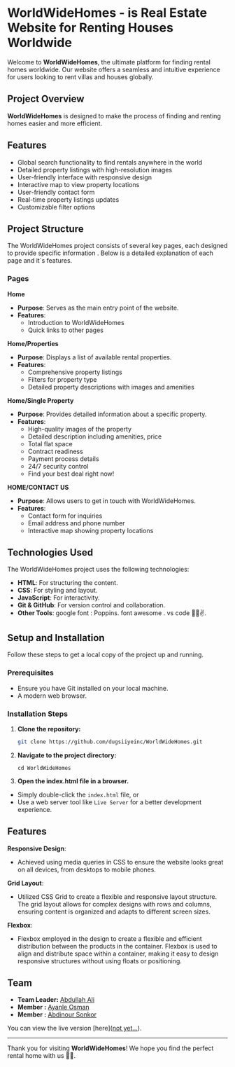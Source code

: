 # WorldWideHomes - is Real Estate Website for Renting Houses Worldwide

Welcome to **WorldWideHomes**, the ultimate platform for finding rental homes worldwide. Our website offers a seamless and intuitive experience for users looking to rent villas and houses globally.

## Project Overview

**WorldWideHomes** is designed to make the process of finding and renting homes easier and more efficient.

## Features

- Global search functionality to find rentals anywhere in the world
- Detailed property listings with high-resolution images
- User-friendly interface with responsive design
- Interactive map to view property locations
- User-friendly contact form
- Real-time property listings updates
- Customizable filter options

## Project Structure

The WorldWideHomes project consists of several key pages, each designed to provide specific information . Below is a detailed explanation of each page and it`s features.

### Pages

**Home**

- **Purpose**: Serves as the main entry point of the website.
- **Features**:
  - Introduction to WorldWideHomes
  - Quick links to other pages

**Home/Properties**

- **Purpose**: Displays a list of available rental properties.
- **Features**:
  - Comprehensive property listings
  - Filters for property type
  - Detailed property descriptions with images and amenities

**Home/Single Property**

- **Purpose**: Provides detailed information about a specific property.
- **Features**:
  - High-quality images of the property
  - Detailed description including amenities, price
  - Total flat space
  - Contract readiness
  - Payment process details
  - 24/7 security control
  - Find your best deal right now!

**HOME/CONTACT US**

- **Purpose**: Allows users to get in touch with WorldWideHomes.
- **Features**:
  - Contact form for inquiries
  - Email address and phone number
  - Interactive map showing property locations

## Technologies Used

The WorldWideHomes project uses the following technologies:

- **HTML**: For structuring the content.
- **CSS**: For styling and layout.
- **JavaScript**: For interactivity.
- **Git & GitHub**: For version control and collaboration.
- **Other Tools**: google font : Poppins. font awesome . vs code 💚💛✌️.

## Setup and Installation

Follow these steps to get a local copy of the project up and running.

### Prerequisites
- Ensure you have Git installed on your local machine.
- A modern web browser.

### Installation Steps

1. **Clone the repository:**


   ```bash
   git clone https://github.com/dugsiiyeinc/WorldWideHomes.git
2. **Navigate to the project directory:**
   ```
   cd WorldWideHomes 
3. **Open the index.html file in a browser.**

- Simply double-click the `index.html` file, or
- Use a web server tool like `Live Server` for a better development experience.


## Features

 **Responsive Design**: 
  - Achieved using media queries in CSS to ensure the website looks great on all devices, from desktops to mobile phones. 

 **Grid Layout**:
  - Utilized CSS Grid to create a flexible and responsive layout structure. The grid layout allows for complex designs with rows and columns, ensuring content is organized and adapts to different screen sizes.

 **Flexbox**:
  - Flexbox employed in the design to create a flexible and efficient distribution between the products in the container. Flexbox is used to align and distribute space within a container, making it easy to design responsive structures without using floats or positioning.


## Team
- **Team Leader:** [Abdullah Ali](https://github.com/Ac-Coder-3)
- **Member :** [Ayanle Osman](https://github.com/ayale3)
- **Member :** [Abdinour Sonkor](https://github.com/AbdinourSonkor)


 You can view the live version [here]([not yet...](https://real-state-lac.vercel.app/)).









---

Thank you for visiting **WorldWideHomes**! We hope you find the perfect rental home with us 💚💛.
